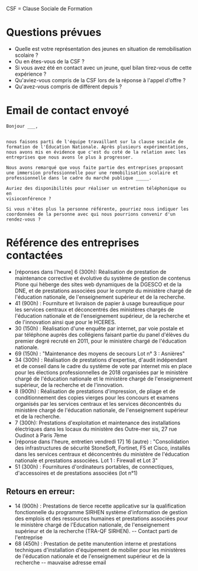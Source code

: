 CSF = Clause Sociale de Formation

# Questions prévues
- Quelle est votre représentation des jeunes en situation de remobilisation scolaire ?
- Ou en êtes-vous de la CSF ?
- Si vous avez été en contact avec un jeune, quel bilan tirez-vous de cette expérience ?
- Qu'aviez-vous compris de la CSF lors de la réponse à l'appel d'offre ?
- Qu'avez-vous compris de différent depuis ?


# Email de contact envoyé

```
Bonjour ___,


nous faisons parti de l'équipe travaillant sur la clause sociale de formation de l'Éducation Nationale. Après plusieurs expérimentations, nous avons mis en évidence que c'est du coté de la relation avec les entreprises que nous avons le plus à progresser.

Nous avons remarqué que vous faite partie des entreprises proposant une immersion professionnelle pour une remobilisation scolaire et professionnelle dans le cadre du marché publique _____.

Auriez des disponibilités pour réaliser un entretien téléphonique ou en
visioconférence ?

Si vous n'êtes plus la personne référente, pourriez nous indiquer les coordonnées de la personne avec qui nous pourrions convenir d'un rendez-vous ?
```


# Référence des entreprises contactées

- [réponses dans l'heure] 6 (300h): Réalisation de prestation de maintenance corrective et évolutive du système de gestion de contenus Plone qui héberge des sites web dynamiques de la DGESCO et de la DNE, et de prestations associées pour le compte du ministère chargé de l'éducation nationale, de l'enseignement supérieur et de la recherche. 
- 41 (900h) : Fourniture et livraison de papier à usage bureautique pour les services centraux et déconcentrés des ministères chargés de l'éducation nationale et de l'enseignement supérieur, de la recherche et de l'innovation ainsi que pour le HCERES. 
- 30 (150h) : Réalisation d'une enquête par internet, par voie postale et par téléphone auprès des collégiens faisant partie du panel d'élèves du premier degré recruté en 2011, pour le ministère chargé de l'éducation nationale. 
- 69 (150h) : "Maintenance des moyens de secours Lot n° 3 : Asnières"
- 34 (300h) : Réalisation de prestations d'expertise, d'audit indépendant et de conseil dans le cadre du système de vote par internet mis en place pour les élections professionnelles de 2018 organisées par le ministère chargé de l'éducation nationale et le ministère chargé de l'enseignement supérieur, de la recherche et de l'innovation. 
- 8 (900h) : Réalisation de prestations d'impression, de pliage et de conditionnement des copies vierges pour les concours et examens organisés par les services centraux et les services déconcentrés du ministère chargé de l'éducation nationale, de l'enseignement supérieur et de la recherche. 
- 7 (300h): Prestations d'exploitation et maintenance des installations électriques dans les locaux du ministère des Outre-mer sis, 27 rue Oudinot à Paris 7ème
- [réponse dans l'heure, entretien vendredi 17] 16 (autre) : "Consolidation des infrastructures de sécurité StoneSoft, Fortinet, F5 et Cisco, installés dans les services centraux et déconcentrés du ministère de l'éducation nationale et prestations associées. Lot 1 : Firewall et Lot 3"
- 51 (300h) : Fournitures d'ordinateurs portables, de connectiques, d'accessoires et de prestations associées (lot n°1)


## Retours en erreur:

- 14 (900h) : Prestations de tierce recette applicative sur la qualification fonctionnelle du programme SIRHEN système d'information de gestion des emplois et des ressources humaines et prestations associées pour le ministère chargé de l'Education nationale, de l'enseignement supérieur et de la recherche (TRA-QF SIRHEN). -- Contact parti de l'entreprise
- 68 (450h) : Prestation de petite manutention interne et prestations techniques d'installation d'équipement de mobilier pour les ministères de l'éducation nationale et de l'enseignement supérieur et de la recherche -- mauvaise adresse email
